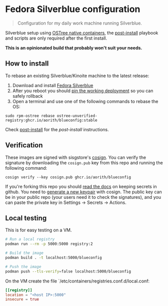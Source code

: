 # Fedora Silverblue configuration

> Configuration for my daily work machine running Silverblue.

Silverblue setup using [OSTree native containers](https://coreos.github.io/rpm-ostree/container/), the [post-install](post-install) playbook and scripts are only required after the first install.

**This is an opinionated build that probably won't suit your needs.**

## How to install

To rebase an existing Silverblue/Kinoite machine to the latest release:

1. Download and install [Fedora Silverblue](https://silverblue.fedoraproject.org/download)
1. After you reboot you should [pin the working deployment](https://docs.fedoraproject.org/en-US/fedora-silverblue/faq/#_about_using_silverblue) so you can safely rollback
1. Open a terminal and use one of the following commands to rebase the OS:

```
sudo rpm-ostree rebase ostree-unverified-registry:ghcr.io/aorith/blueconfig:stable
```

Check [post-install](post-install) for the _post-install_ instructions.

## Verification

These images are signed with sisgstore's [cosign](https://docs.sigstore.dev/cosign/overview/). You can verify the signature by downloading the `cosign.pub` key from this repo and running the following command:

    cosign verify --key cosign.pub ghcr.io/aorith/blueconfig

If you're forking this repo you should [read the docs](https://docs.github.com/en/actions/security-guides/encrypted-secrets) on keeping secrets in github. You need to [generate a new keypair](https://docs.sigstore.dev/cosign/overview/) with cosign. The public key can be in your public repo (your users need it to check the signatures), and you can paste the private key in Settings -> Secrets -> Actions.

## Local testing

This is for easy testing on a VM.

```sh
# Run a local registry
podman run --rm -p 5000:5000 registry:2

# Build the image
podman build . -t localhost:5000/blueconfig

# Push the image
podman push --tls-verify=false localhost:5000/blueconfig
```

On the VM create the file `/etc/containers/registries.conf.d/local.conf:

```conf
[[registry]]
location = "<host IP>:5000"
insecure = true
```
